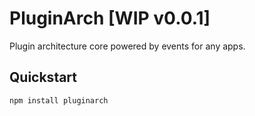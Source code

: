 # PluginArch [WIP v0.0.1]
Plugin architecture core powered by events for any apps.

## Quickstart
```sh
npm install pluginarch
```